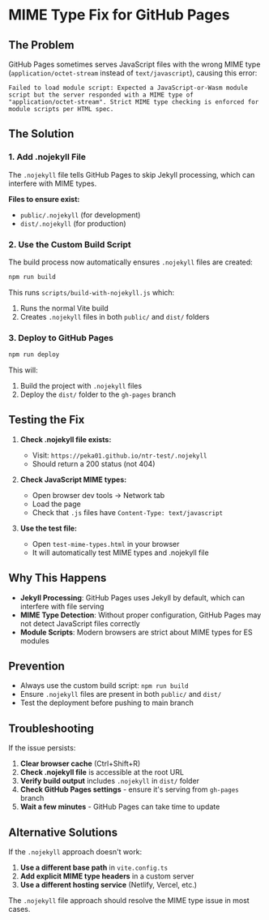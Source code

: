 # MIME Type Fix for GitHub Pages

## The Problem

GitHub Pages sometimes serves JavaScript files with the wrong MIME type (`application/octet-stream` instead of `text/javascript`), causing this error:

```
Failed to load module script: Expected a JavaScript-or-Wasm module script but the server responded with a MIME type of "application/octet-stream". Strict MIME type checking is enforced for module scripts per HTML spec.
```

## The Solution

### 1. Add .nojekyll File

The `.nojekyll` file tells GitHub Pages to skip Jekyll processing, which can interfere with MIME types.

**Files to ensure exist:**
- `public/.nojekyll` (for development)
- `dist/.nojekyll` (for production)

### 2. Use the Custom Build Script

The build process now automatically ensures `.nojekyll` files are created:

```bash
npm run build
```

This runs `scripts/build-with-nojekyll.js` which:
1. Runs the normal Vite build
2. Creates `.nojekyll` files in both `public/` and `dist/` folders

### 3. Deploy to GitHub Pages

```bash
npm run deploy
```

This will:
1. Build the project with `.nojekyll` files
2. Deploy the `dist/` folder to the `gh-pages` branch

## Testing the Fix

1. **Check .nojekyll file exists:**
   - Visit: `https://peka01.github.io/ntr-test/.nojekyll`
   - Should return a 200 status (not 404)

2. **Check JavaScript MIME types:**
   - Open browser dev tools → Network tab
   - Load the page
   - Check that `.js` files have `Content-Type: text/javascript`

3. **Use the test file:**
   - Open `test-mime-types.html` in your browser
   - It will automatically test MIME types and .nojekyll file

## Why This Happens

- **Jekyll Processing**: GitHub Pages uses Jekyll by default, which can interfere with file serving
- **MIME Type Detection**: Without proper configuration, GitHub Pages may not detect JavaScript files correctly
- **Module Scripts**: Modern browsers are strict about MIME types for ES modules

## Prevention

- Always use the custom build script: `npm run build`
- Ensure `.nojekyll` files are present in both `public/` and `dist/`
- Test the deployment before pushing to main branch

## Troubleshooting

If the issue persists:

1. **Clear browser cache** (Ctrl+Shift+R)
2. **Check .nojekyll file** is accessible at the root URL
3. **Verify build output** includes `.nojekyll` in `dist/` folder
4. **Check GitHub Pages settings** - ensure it's serving from `gh-pages` branch
5. **Wait a few minutes** - GitHub Pages can take time to update

## Alternative Solutions

If the `.nojekyll` approach doesn't work:

1. **Use a different base path** in `vite.config.ts`
2. **Add explicit MIME type headers** in a custom server
3. **Use a different hosting service** (Netlify, Vercel, etc.)

The `.nojekyll` file approach should resolve the MIME type issue in most cases.
